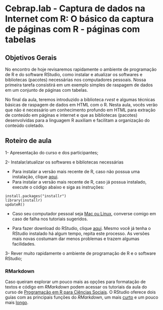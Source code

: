 #  Cebrap.lab - Captura de dados na Internet com R: O básico da captura de páginas com R - páginas com tabelas

## Objetivos Gerais

No encontro de hoje revisaremos rapidamente o ambiente de programação de R e do software RStudio, como instalar e atualizar os softwares e bibliotecas (pacotes) necessárias nos computadores pessoais. Nossa primeira tarefa consistirá em um exemplo simples de raspagem de dados em um conjunto de páginas com tabelas. 

No final da aula, teremos introduzido a biblioteca *rvest* e algumas técnicas básicas de raspagem de dados em HTML com o R. Nesta aula, vocês verão que não é necessário um conhecimento profundo em HTML para extração de conteúdo em páginas e internet e que as bibliotecas (pacotes) desenvolvidas para a linguagem R auxiliam e facilitam a organização do conteúdo coletado. 

## Roteiro de aula

1- Apresentação do curso e dos participantes;

2- Instalar/atualizar os softwares e bibliotecas necessárias

- Para instalar a versão mais recente de R, caso não possua uma instalação, clique [aqui](https://cran.r-project.org/).
- Para instalar a versão mais recente de R, caso já possua instalado, execute o código abaixo e siga as instruções:

```{r}
install.packages("installr")
library(installr)
updateR()
```

 - Caso seu computador pessoal seja [Mac ou Linux](https://www.datacamp.com/community/tutorials/installing-R-windows-mac-ubuntu), converse comigo em caso de falha nos tutoriais sugeridos.

- Para fazer download do RStudio, clique [aqui](https://www.rstudio.com/products/rstudio/download/#download). Mesmo você já tenha o RStudio instalado há algum tempo, repita este processo. As versões mais novas costumam dar menos problemas e trazem algumas facilidades.

3- Rever muito rapidamente o ambiente de programação de R e o software RStudio;

### RMarkdown

Caso queiram explorar um pouco mais as opções para formatação de textos e código em *RMarkdown* podem acessar os tutoriais da aula do curso de [Programação em R para Ciências Sociais](http://htmlpreview.github.io/?https://github.com/leobarone/FLS6397_2018/blob/master/tutorials/tutorial08.html). O RStudio oferece dois guias com as principais funções do *RMarkdown*, um mais [curto](https://rstudio.com/wp-content/uploads/2015/02/rmarkdown-cheatsheet.pdf) e um pouco mais [longo](https://rstudio.com/wp-content/uploads/2015/03/rmarkdown-reference.pdf).

